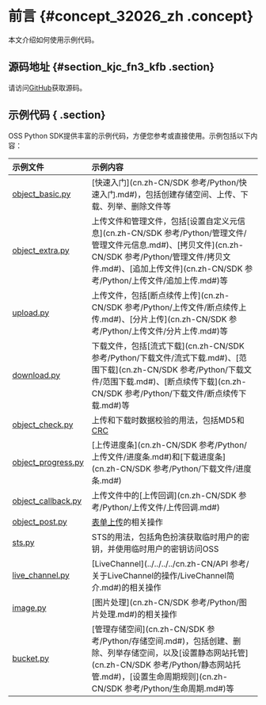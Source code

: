 # 前言 {#concept_32026_zh .concept}

本文介绍如何使用示例代码。

## 源码地址 {#section_kjc_fn3_kfb .section}

请访问[GitHub](https://github.com/aliyun/aliyun-oss-python-sdk)获取源码。

## 示例代码 { .section}

OSS Python SDK提供丰富的示例代码，方便您参考或直接使用。示例包括以下内容：

|示例文件|示例内容|
|:---|:---|
| [object\_basic.py](https://github.com/aliyun/aliyun-oss-python-sdk/blob/master/examples/object_basic.py) | [快速入门](cn.zh-CN/SDK 参考/Python/快速入门.md#)，包括创建存储空间、上传、下载、列举、删除文件等|
| [object\_extra.py](https://github.com/aliyun/aliyun-oss-python-sdk/blob/master/examples/object_extra.py) |上传文件和管理文件，包括[设置自定义元信息](cn.zh-CN/SDK 参考/Python/管理文件/管理文件元信息.md#)、[拷贝文件](cn.zh-CN/SDK 参考/Python/管理文件/拷贝文件.md#)、[追加上传文件](cn.zh-CN/SDK 参考/Python/上传文件/追加上传.md#)等|
| [upload.py](https://github.com/aliyun/aliyun-oss-python-sdk/blob/master/examples/upload.py) |上传文件，包括[断点续传上传](cn.zh-CN/SDK 参考/Python/上传文件/断点续传上传.md#)、[分片上传](cn.zh-CN/SDK 参考/Python/上传文件/分片上传.md#)等|
| [download.py](https://github.com/aliyun/aliyun-oss-python-sdk/blob/master/examples/download.py) |下载文件，包括[流式下载](cn.zh-CN/SDK 参考/Python/下载文件/流式下载.md#)、[范围下载](cn.zh-CN/SDK 参考/Python/下载文件/范围下载.md#)、[断点续传下载](cn.zh-CN/SDK 参考/Python/下载文件/断点续传下载.md#)等|
| [object\_check.py](https://github.com/aliyun/aliyun-oss-python-sdk/blob/master/examples/object_check.py) |上传和下载时数据校验的用法，包括MD5和[CRC](../../../../cn.zh-CN/最佳实践/数据安全/通过crc64校验数据传输的完整性.md#)|
| [object\_progress.py](https://github.com/aliyun/aliyun-oss-python-sdk/blob/master/examples/object_progress.py) | [上传进度条](cn.zh-CN/SDK 参考/Python/上传文件/进度条.md#)和[下载进度条](cn.zh-CN/SDK 参考/Python/下载文件/进度条.md#) |
| [object\_callback.py](https://github.com/aliyun/aliyun-oss-python-sdk/blob/master/examples/object_callback.py) |上传文件中的[上传回调](cn.zh-CN/SDK 参考/Python/上传文件/上传回调.md#) |
| [object\_post.py](https://github.com/aliyun/aliyun-oss-python-sdk/blob/master/examples/object_post.py) | [表单上传](../../../../cn.zh-CN/开发指南/上传文件/简单上传.md#)的相关操作|
| [sts.py](https://github.com/aliyun/aliyun-oss-python-sdk/blob/master/examples/sts.py) |STS的用法，包括角色扮演获取临时用户的密钥，并使用临时用户的密钥访问OSS|
| [live\_channel.py](https://github.com/aliyun/aliyun-oss-python-sdk/blob/master/examples/live_channel.py) | [LiveChannel](../../../../cn.zh-CN/API 参考/关于LiveChannel的操作/LiveChannel简介.md#)的相关操作|
| [image.py](https://github.com/aliyun/aliyun-oss-python-sdk/blob/master/examples/image.py) | [图片处理](cn.zh-CN/SDK 参考/Python/图片处理.md#)的相关操作|
| [bucket.py](https://github.com/aliyun/aliyun-oss-python-sdk/blob/master/examples/bucket.py) | [管理存储空间](cn.zh-CN/SDK 参考/Python/存储空间.md#)，包括创建、删除、列举存储空间，以及[设置静态网站托管](cn.zh-CN/SDK 参考/Python/静态网站托管.md#)，[设置生命周期规则](cn.zh-CN/SDK 参考/Python/生命周期.md#)等|

